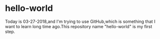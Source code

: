 # hello-world
Today is 03-27-2018,and I'm trying to use GitHub,which is something that I want to learn long time ago.This repository name "hello-world" is my first step.
